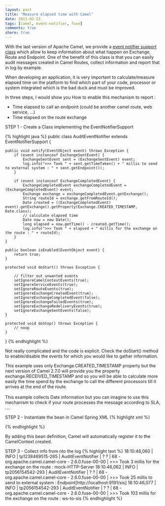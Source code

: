 ```yaml
---
layout: post
title: "Measure elapsed time with Camel"
date: 2011-02-23
tags: [camel, event-notifier, fuse]
comments: true
share: true
---
```


With the last version of Apache Camel, we provide a
[event notifier support class](ttp://svn.apache.org/viewvc/camel/trunk/camel-core/src/main/java/org/apache/camel/management/EventNotifierSupport.java?view=markup) which allow to keep information about what happen on Exchange, Route and Endpoint. One of the benefit of this class is that you can easily audit messages created in Camel Routes, collect information and report that in log by example.

When developing an application, it is very important to calculate/measure elapsed time on the platform to find which part of your code, processor or system integrated which is the bad duck and must be improved.

In three steps, I would show you How to enable this mechanism to report :

- Time elapsed to call an endpoint (could be another camel route, web service, ...)
- Time elapsed on the route exchange

STEP 1 - Create a Class implementing the EventNotifierSupport

{% highlight java %}
public class AuditEventNotifier extends EventNotifierSupport {

    public void notify(EventObject event) throws Exception {
        if (event instanceof ExchangeSentEvent) {
            ExchangeSentEvent sent = (ExchangeSentEvent) event;
            log.info(">>> Took " + sent.getTimeTaken() + " millis to send to external system : " + sent.getEndpoint());
        }

        if (event instanceof ExchangeCompletedEvent) {
            ExchangeCompletedEvent exchangeCompletedEvent = (ExchangeCompletedEvent) event;
            Exchange exchange = exchangeCompletedEvent.getExchange();
            String routeId = exchange.getFromRouteId();
            Date created = ((ExchangeCompletedEvent) event).getExchange().getProperty(Exchange.CREATED_TIMESTAMP, Date.class);
            // calculate elapsed time
            Date now = new Date();
            long elapsed = now.getTime() - created.getTime();
            log.info(">>> Took " + elapsed + " millis for the exchange on the route : " + routeId);
        }
    }

    public boolean isEnabled(EventObject event) {
        return true;
    }

    protected void doStart() throws Exception {

        // filter out unwanted events
        setIgnoreCamelContextEvents(true);
        setIgnoreServiceEvents(true);
        setIgnoreRouteEvents(true);
        setIgnoreExchangeCreatedEvent(true);
        setIgnoreExchangeCompletedEvent(false);
        setIgnoreExchangeFailedEvents(true);
        setIgnoreExchangeRedeliveryEvents(true);
        setIgnoreExchangeSentEvents(false);
    }

    protected void doStop() throws Exception {
        // noop
    }
}
{% endhighlight %}

Not really complicated and the code is explicit. Check the doStart() method to enable/disable the events for which you would like to gather information.

This example uses only Exchange.CREATED_TIMESTAMP property but the next version of Camel 2.7.0 will provide you the property exchange.RECEIVED_TIMESTAMP and so you will be able to calculate more easily the time spend by the exchange to call the different processors till it arrives at the end of the route.<br/><br/>This example collects Date information but you can imagine to use this mechanism to check if your route processes the message according to SLA, ....

STEP 2 - Instantiate the bean in Camel Spring XML
{% highlight xml %}
<!-- Event Notifier -->
<bean id="auditEventNotifier" class="com.sfr.audit.AuditEventNotifier">
</bean>
{% endhighlight %}    

By adding this bean definition, Camel will automatically register it to the CamelContext created.
    
STEP 3 - Collect info from nto the log
{% highlight text %}
18:10:46,060 | INFO  | tp1238469515-285 | AuditEventNotifier               | ?                                   ? | 68 - org.apache.camel.camel-core - 2.6.0.fuse-00-00 | >>> Took 3 millis for the exchange on the route : mock-HTTP-Server
18:10:46,062 | INFO  | tp2056154542-293 | AuditEventNotifier               | ?                                   ? | 68 - org.apache.camel.camel-core - 2.6.0.fuse-00-00 | >>> Took 25 millis to send to external system : Endpoint[http://localhost:9191/sis]
18:10:46,077 | INFO  | tp2056154542-293 | AuditEventNotifier               | ?                                   ? | 68 - org.apache.camel.camel-core - 2.6.0.fuse-00-00 | >>> Took 103 millis for the exchange on the route : ws-to-sis
{% endhighlight %}